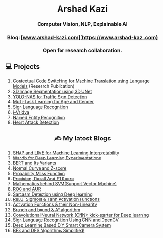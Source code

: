 <div align='center'>
<h1>Arshad Kazi</h1>
 <h3>Computer Vision, NLP, Explainable AI</h3>



### Blog: [www.arshad-kazi.com](https://www.arshad-kazi.com)
  ### Open for research collaboration.
  
</div>


  
## 💻 Projects 
  
 </div>
 
1) [Contextual Code Switching for Machine Translation using Language Models](https://arxiv.org/abs/2312.13179) (Research Publication)
2) [3D Image Segmentation using 3D UNet](https://github.com/Arshad221b/MedSeg)
3) [YOLO-NAS for Traffic Sign Detection](https://github.com/Arshad221b/YOLO-NAS-for-custom-data)
4) [Multi-Task Learning for Age and Gender](https://github.com/Arshad221b/multi-task-learning-for-age-and-gender-)
5) [Sign Language Recognition](https://github.com/Arshad221b/Sign-Language-Recognition)
6) [i-Vaidya](https://github.com/Arshad221b/srm_hack)
7) [Named Entity Recognition](https://github.com/Arshad221b/Named-Entity-Recognition/blob/main/NER_updated.ipynb)
8) [Heart Attack Detection](https://github.com/Arshad221b/Machine-Learning-with-flask)



<h2 align='center'>✍️ My latest Blogs</h2>
<div align='center'>

 </div>
 
1) [SHAP and LIME for Machine Learning Interpretability](https://arshad-kazi.com/shap-and-lime-for-ml-interpretability/)
2) [Wandb for Deep Learning Experimentations](https://arshad-kazi.com/wandb-for-deep-learning/)
3) [BERT and Its Variants](https://arshad-kazi.com/bert-and-its-variants/)
4) [Normal Curve and Z-score](https://www.arshad-kazi.com/normal-distribution-and-z-score/)
5) [Probability Mass Function](https://www.arshad-kazi.com/probability-mass-function/)
6) [Precision, Recall And F1 Score](https://www.arshad-kazi.com/precision-recall-and-f1-score/)
7) [Mathematics behind SVM(Support Vector Machine)](https://www.arshad-kazi.com/mathematics-behind-svmsupport-vector-machine/)
8) [ROC and AUR](https://www.arshad-kazi.com/roc-curve-and-aur-from-scratch/)
9) [Sarcasm Detection using Deep learning](https://www.arshad-kazi.com/sarcasm-detection/)
10) [ReLU, Sigmoid & Tanh Activation Functions](https://www.arshad-kazi.com/activation-functions/)
11) [Activation Functions & their Non-Linearity](https://www.arshad-kazi.com/intro-to-activation-functions-their-non-linearity/)
12) [Branch and bound & A* algorithm](https://www.arshad-kazi.com/branch-and-bound-a-algorithm/)
13) [Convolutional Neural Network (CNN): kick-starter for Deep learning](https://www.arshad-kazi.com/cnn/)
14) [Sign Language Recognition Using CNN and OpenCV](https://www.arshad-kazi.com/sign-language-recognition-using-cnn-and-opencv/)
15) [Deep Learning Based DIY Smart Camera System](https://www.arshad-kazi.com/deep-learning-based-diy-smart-camera-system/)
16) [BFS and DFS Algorithms Simplified!](https://www.arshad-kazi.com/bfs-and-dfs-algorithms-in-simple-words/)

<div align='center'>

